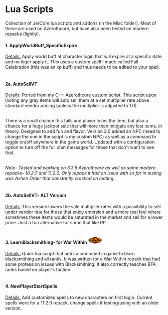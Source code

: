 # Lua Scripts
Collection of JerCore lua scripts and addons (in the Misc folder). Most of these are used on Azerothcore, but have also been tested on modern repacks (lightly).

#### 1. ApplyWorldBuff_SpecificExpire
 <ins>Details:</ins>
 Apply world buff at character login that will expire at a specific date and no loger apply it. This uses a custom spell I made called Fall Celebration (this was an xp buff) and thus needs to be edited to your spell.<br><br>


#### 2a. AutoSellVT
 <ins>Details:</ins>
  Ported from my C++ Azerothcore custom script. This script upon looting any gray items will auto sell them at a set multiplier rate above standard vendor pricing (unless the multiplier is adjusted to 1.0). 
  
  <br>There is a small chance this fails and player loses the item, but also a chance for a huge jackpot sale that will more than mitigate any lost items, in theory. Designed to add fun and flavor. Version 2.0 added an NPC (need to change the one in the script is my custom NPC) as well as a command to toggle on/off anywhere in the game world. Updated with a configuration option to turn off the full chat messages for those that don't want to see that. 
  
  <br><i>Note- Tested and working on 3.3.5 Azerothcore as well as some modern repacks- 10.2.7 and 11.2.0. Only repack it had an issue with so far in testing was Ashen Order that constantly crashed on looting.</i><br><br>

#### 2b. AutoSellVT- ALT Version
 <ins>Details:</ins>
 This version lowers the sale multiplier rates with a possibility to sell under vendor rate for those that enjoy emersion and a more real feel where sometimes these items would be saturated in the market and sell for a lower price. Just a fun alternative for some that like RP.<br><br>

#### 3. LearnBlacksmithing- for War Within ![The War Within Logo](https://github.com/CapashenRocks/Lua-Scripts/blob/main/Misc/Art/tww.png)
<ins>Details:</ins>
Quick lua script that adds a command in game to learn blacksmithing and all ranks. It was written for a War Within repack that had some profession issues with Blacksmithing. It also correctly teaches BFA ranks based on player's faction. <br><br>
 
#### 4. NewPlayerStartSpells
 <ins>Details:</ins>
 Add customized spells to new characters on first login. Current spells were for a 11.2.0 repack, change spells if testing/using with an older version.<br><br>


